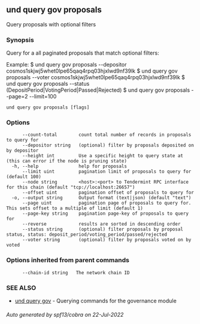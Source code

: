 ## und query gov proposals

Query proposals with optional filters

### Synopsis

Query for a all paginated proposals that match optional filters:

Example:
$ und query gov proposals --depositor cosmos1skjwj5whet0lpe65qaq4rpq03hjxlwd9nf39lk
$ und query gov proposals --voter cosmos1skjwj5whet0lpe65qaq4rpq03hjxlwd9nf39lk
$ und query gov proposals --status (DepositPeriod|VotingPeriod|Passed|Rejected)
$ und query gov proposals --page=2 --limit=100

```
und query gov proposals [flags]
```

### Options

```
      --count-total        count total number of records in proposals to query for
      --depositor string   (optional) filter by proposals deposited on by depositor
      --height int         Use a specific height to query state at (this can error if the node is pruning state)
  -h, --help               help for proposals
      --limit uint         pagination limit of proposals to query for (default 100)
      --node string        <host>:<port> to Tendermint RPC interface for this chain (default "tcp://localhost:26657")
      --offset uint        pagination offset of proposals to query for
  -o, --output string      Output format (text|json) (default "text")
      --page uint          pagination page of proposals to query for. This sets offset to a multiple of limit (default 1)
      --page-key string    pagination page-key of proposals to query for
      --reverse            results are sorted in descending order
      --status string      (optional) filter proposals by proposal status, status: deposit_period/voting_period/passed/rejected
      --voter string       (optional) filter by proposals voted on by voted
```

### Options inherited from parent commands

```
      --chain-id string   The network chain ID
```

### SEE ALSO

* [und query gov](und_query_gov.md)	 - Querying commands for the governance module

###### Auto generated by spf13/cobra on 22-Jul-2022
